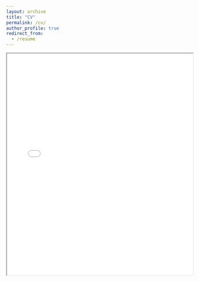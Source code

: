 ```yaml
---
layout: archive
title: "CV"
permalink: /cv/
author_profile: true
redirect_from:
  - /resume
---
```


<iframe src="files/cv.pdf" width="100%" height="600px"></iframe>
